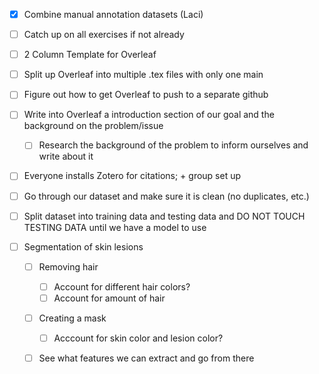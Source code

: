 - [x] Combine manual annotation datasets (Laci)

- [ ] Catch up on all exercises if not already
- [ ] 2 Column Template for Overleaf
- [ ] Split up Overleaf into multiple .tex files with only one main
- [ ] Figure out how to get Overleaf to push to a separate github
- [ ] Write into Overleaf a introduction section of our goal and the background on the problem/issue
    - [ ] Research the background of the problem to inform ourselves and write about it
- [ ] Everyone installs Zotero for citations; + group set up
- [ ] Go through our dataset and make sure it is clean (no duplicates, etc.)
- [ ] Split dataset into training data and testing data and DO NOT TOUCH TESTING DATA until we have a model to use
- [ ] Segmentation of skin lesions 
    - [ ] Removing hair
        - [ ] Account for different hair colors?
        - [ ] Account for amount of hair
    - [ ] Creating a mask
        - [ ] Acccount for skin color and lesion color?
    - [ ] See what features we can extract and go from there

